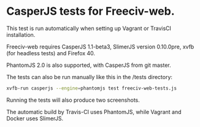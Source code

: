  CasperJS tests for Freeciv-web.
===============================

 This test is run automatically when setting up Vagrant or TravisCI installation. 

 Freeciv-web requires CasperJS 1.1-beta3, SlimerJS version 0.10.0pre, 
 xvfb (for headless tests) and Firefox 40. 

 PhantomJS 2.0 is also supported, with CasperJS from git master.

 The tests can also be run manually like this in the /tests directory:

 ```bash
 xvfb-run casperjs --engine=phantomjs test freeciv-web-tests.js
 ```
 Running the tests will also produce two screenshots.

 The automatic build by Travis-CI uses PhantomJS, while Vagrant and Docker uses SlimerJS.
